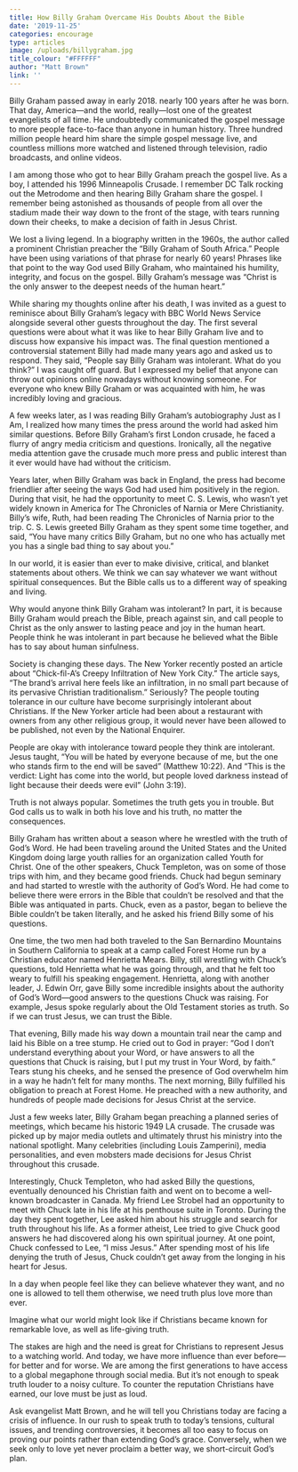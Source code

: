 ```yaml
---
title: How Billy Graham Overcame His Doubts About the Bible
date: '2019-11-25'
categories: encourage
type: articles
image: /uploads/billygraham.jpg
title_colour: "#FFFFFF"
author: "Matt Brown"
link: ''
---
```

Billy Graham passed away in early 2018. nearly 100 years after he was born. That day, America—and the world, really—lost one of the greatest evangelists of all time. He undoubtedly communicated the gospel message to more people face-to-face than anyone in human history. Three hundred million people heard him share the simple gospel message live, and countless millions more watched and listened through television, radio broadcasts, and online videos. 

I am among those who got to hear Billy Graham preach the gospel live. As a boy, I attended his 1996 Minneapolis Crusade. I remember DC Talk rocking out the Metrodome and then hearing Billy Graham share the gospel. I remember being astonished as thousands of people from all over the stadium made their way down to the front of the stage, with tears running down their cheeks, to make a decision of faith in Jesus Christ. 

We lost a living legend. In a biography written in the 1960s, the author called a prominent Christian preacher the “Billy Graham of South Africa.” People have been using variations of that phrase for nearly 60 years! Phrases like that point to the way God used Billy Graham, who maintained his humility, integrity, and focus on the gospel. Billy Graham’s message was “Christ is the only answer to the deepest needs of the human heart.” 

While sharing my thoughts online after his death, I was invited as a guest to reminisce about Billy Graham’s legacy with BBC World News Service alongside several other guests throughout the day. The first several questions were about what it was like to hear Billy Graham live and to discuss how expansive his impact was. The final question mentioned a controversial statement Billy had made many years ago and asked us to respond. They said, “People say Billy Graham was intolerant. What do you think?” I was caught off guard. But I expressed my belief that anyone can throw out opinions online nowadays without knowing someone. For everyone who knew Billy Graham or was acquainted with him, he was incredibly loving and gracious. 

A few weeks later, as I was reading Billy Graham’s autobiography Just as I Am, I realized how many times the press around the world had asked him similar questions. Before Billy Graham’s first London crusade, he faced a flurry of angry media criticism and questions. Ironically, all the negative media attention gave the crusade much more press and public interest than it ever would have had without the criticism. 

Years later, when Billy Graham was back in England, the press had become friendlier after seeing the ways God had used him positively in the region. During that visit, he had the opportunity to meet C. S. Lewis, who wasn’t yet widely known in America for The Chronicles of Narnia or Mere Christianity. Billy’s wife, Ruth, had been reading The Chronicles of Narnia prior to the trip. C. S. Lewis greeted Billy Graham as they spent some time together, and said, “You have many critics Billy Graham, but no one who has actually met you has a single bad thing to say about you.” 

In our world, it is easier than ever to make divisive, critical, and blanket statements about others. We think we can say whatever we want without spiritual consequences. But the Bible calls us to a different way of speaking and living. 

Why would anyone think Billy Graham was intolerant? In part, it is because Billy Graham would preach the Bible, preach against sin, and call people to Christ as the only answer to lasting peace and joy in the human heart. People think he was intolerant in part because he believed what the Bible has to say about human sinfulness. 

Society is changing these days. The New Yorker recently posted an article about “Chick-fil-A’s Creepy Infiltration of New York City.” The article says, “The brand’s arrival here feels like an infiltration, in no small part because of its pervasive Christian traditionalism.” Seriously? The people touting tolerance in our culture have become surprisingly intolerant about Christians. If the New Yorker article had been about a restaurant with owners from any other religious group, it would never have been allowed to be published, not even by the National Enquirer. 



People are okay with intolerance toward people they think are intolerant. Jesus taught, “You will be hated by everyone because of me, but the one who stands firm to the end will be saved” (Matthew 10:22). And “This is the verdict: Light has come into the world, but people loved darkness instead of light because their deeds were evil” (John 3:19). 

Truth is not always popular. Sometimes the truth gets you in trouble. But God calls us to walk in both his love and his truth, no matter the consequences. 



Billy Graham has written about a season where he wrestled with the truth of God’s Word. He had been traveling around the United States and the United Kingdom doing large youth rallies for an organization called Youth for Christ. One of the other speakers, Chuck Templeton, was on some of those trips with him, and they became good friends. Chuck had begun seminary and had started to wrestle with the authority of God’s Word. He had come to believe there were errors in the Bible that couldn’t be resolved and that the Bible was antiquated in parts. Chuck, even as a pastor, began to believe the Bible couldn’t be taken literally, and he asked his friend Billy some of his questions. 

One time, the two men had both traveled to the San Bernardino Mountains in Southern California to speak at a camp called Forest Home run by a Christian educator named Henrietta Mears. Billy, still wrestling with Chuck’s questions, told Henrietta what he was going through, and that he felt too weary to fulfill his speaking engagement. Henrietta, along with another leader, J. Edwin Orr, gave Billy some incredible insights about the authority of God’s Word—good answers to the questions Chuck was raising. For example, Jesus spoke regularly about the Old Testament stories as truth. So if we can trust Jesus, we can trust the Bible. 

That evening, Billy made his way down a mountain trail near the camp and laid his Bible on a tree stump. He cried out to God in prayer: “God I don’t understand everything about your Word, or have answers to all the questions that Chuck is raising, but I put my trust in Your Word, by faith.” Tears stung his cheeks, and he sensed the presence of God overwhelm him in a way he hadn’t felt for many months. The next morning, Billy fulfilled his obligation to preach at Forest Home. He preached with a new authority, and hundreds of people made decisions for Jesus Christ at the service. 

Just a few weeks later, Billy Graham began preaching a planned series of meetings, which became his historic 1949 LA crusade. The crusade was picked up by major media outlets and ultimately thrust his ministry into the national spotlight. Many celebrities (including Louis Zamperini), media personalities, and even mobsters made decisions for Jesus Christ throughout this crusade. 

Interestingly, Chuck Templeton, who had asked Billy the questions, eventually denounced his Christian faith and went on to become a well-known broadcaster in Canada. My friend Lee Strobel had an opportunity to meet with Chuck late in his life at his penthouse suite in Toronto. During the day they spent together, Lee asked him about his struggle and search for truth throughout his life. As a former atheist, Lee tried to give Chuck good answers he had discovered along his own spiritual journey. At one point, Chuck confessed to Lee, “I miss Jesus.” After spending most of his life denying the truth of Jesus, Chuck couldn’t get away from the longing in his heart for Jesus. 

In a day when people feel like they can believe whatever they want, and no one is allowed to tell them otherwise, we need truth plus love more than ever. 



Imagine what our world might look like if Christians became known for remarkable love, as well as life-giving truth.  

The stakes are high and the need is great for Christians to represent Jesus to a watching world. And today, we have more influence than ever before—for better and for worse. We are among the first generations to have access to a global megaphone through social media. But it’s not enough to speak truth louder to a noisy culture. To counter the reputation Christians have earned, our love must be just as loud.  

Ask evangelist Matt Brown, and he will tell you Christians today are facing a crisis of influence. In our rush to speak truth to today’s tensions, cultural issues, and trending controversies, it becomes all too easy to focus on proving our points rather than extending God’s grace. Conversely, when we seek only to love yet never proclaim a better way, we short-circuit God’s plan.
